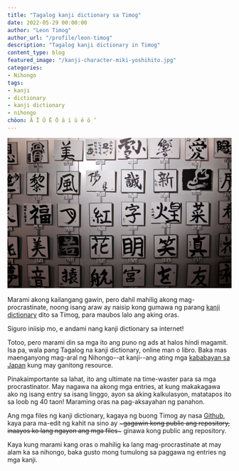 ```yaml
---
title: "Tagalog kanji dictionary sa Timog"
date: 2022-05-29 00:00:00
author: "Leon Timog"
author_url: "/profile/leon-timog"
description: "Tagalog kanji dictionary in Timog"
content_type: blog
featured_image: "/kanji-character-miki-yoshihito.jpg"
categories:
- Nihongo
tags:
- kanji
- dictionary
- kanji dictionary
- nihongo
chōon: Ā Ī Ū Ē Ō ā ī ū ē ō ’
---
```

![Kanji character artworks](kanji-character-miki-yoshihito.jpg  "Kanji character artworks by [Miki Yoshihito](https://www.flickr.com/photos/mujitra/8564010431) (CC-BY-2.0)")

Marami akong kailangang gawin, pero dahil mahilig akong mag-procrastinate, noong isang araw ay naisip kong gumawa ng parang [kanji dictionary](/kanji) dito sa Timog, para maubos lalo ang aking oras.

Siguro iniisip mo, e andami nang kanji dictionary sa internet!

Totoo, pero marami din sa mga ito ang puno ng ads at halos hindi magamit. Isa pa, wala pang Tagalog na kanji dictionary, online man o libro. Baka mas maenganyong mag-aral ng Nihongo--at kanji--ang ating mga [kababayan sa Japan](https://timog.org/categories/filipinos-in-japan/) kung may ganitong resource.

Pinakaimportante sa lahat, ito ang ultimate na time-waster para sa mga procrastinator. May nagawa na akong mga entries, at kung makakagawa ako ng isang entry sa isang linggo, ayon sa aking kalkulasyon, matatapos ito sa loob ng 40 taon! Maraming oras na pag-aksayahan ng panahon.

Ang mga files ng kanji dictionary, kagaya ng buong Timog ay nasa [Github](https://github.com/tim0g/timog.org), kaya para ma-edit ng kahit na sino ay ~~~gagawin kong public ang repository, inaayos ko lang ngayon ang mga files~~~ ginawa kong public ang repository.

Kaya kung marami kang oras o mahilig ka lang mag-procrastinate at may alam ka sa nihongo, baka gusto mong tumulong sa paggawa ng entries ng mga kanji.